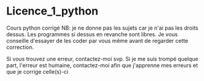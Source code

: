 # Licence_1_python
Cours python corrigé
NB: je ne donne pas les sujets car je n'ai pas les droits dessus. Les programmes si dessus en revanche sont libres.
Je vous conseille d'essayer de les coder par vous même avant de regarder cette correction.

Si vous trouvez une erreur, contactez-moi svp. Si je me suis trompé quelque part, l'erreur est humaine, contactez-moi afin que j'apprenne mes erreurs et que je corrige celle(s)-ci
